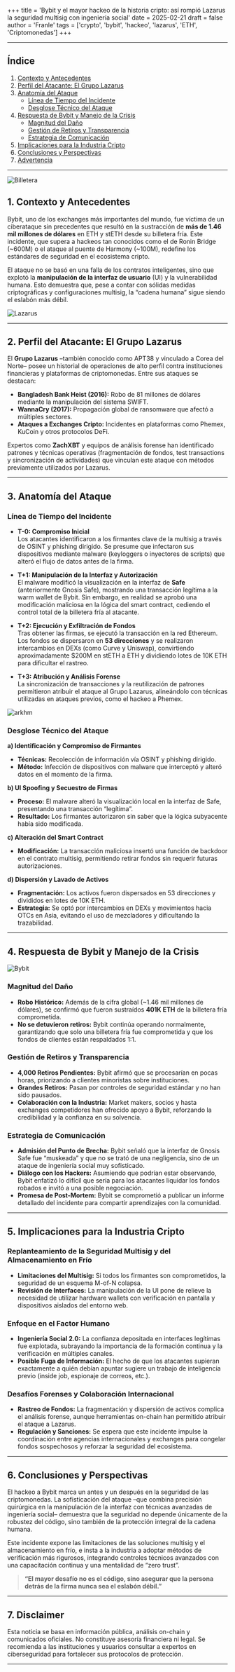 +++
title = 'Bybit y el mayor hackeo de la historia cripto: así rompió Lazarus la seguridad multisig con ingeniería social'
date = 2025-02-21
draft = false
author = 'Franle'
tags = ['crypto', 'bybit', 'hackeo', 'lazarus', 'ETH', 'Criptomonedas']
+++

---

## Índice

1. [Contexto y Antecedentes](#contexto-y-antecedentes)
2. [Perfil del Atacante: El Grupo Lazarus](#perfil-del-atacante-el-grupo-lazarus)
3. [Anatomía del Ataque](#anatomía-del-ataque)
   - [Línea de Tiempo del Incidente](#línea-de-tiempo-del-incidente)
   - [Desglose Técnico del Ataque](#desglose-técnico-del-ataque)
4. [Respuesta de Bybit y Manejo de la Crisis](#respuesta-de-bybit-y-manejo-de-la-crisis)
   - [Magnitud del Daño](#magnitud-del-daño)
   - [Gestión de Retiros y Transparencia](#gestión-de-retiros-y-transparencia)
   - [Estrategia de Comunicación](#estrategia-de-comunicación)
5. [Implicaciones para la Industria Cripto](#implicaciones-para-la-industria-cripto)
6. [Conclusiones y Perspectivas](#conclusiones-y-perspectivas)
7. [Advertencia](#advertencia)

---
![Billetera](https://pbs.twimg.com/media/GkVNpQJWMAEcINl?format=jpg&name=medium)

## 1. Contexto y Antecedentes

Bybit, uno de los exchanges más importantes del mundo, fue víctima de un ciberataque sin precedentes que resultó en la sustracción de **más de 1.46 mil millones de dólares** en ETH y stETH desde su billetera fría. Este incidente, que supera a hackeos tan conocidos como el de Ronin Bridge (~600M) o el ataque al puente de Harmony (~100M), redefine los estándares de seguridad en el ecosistema cripto.

El ataque no se basó en una falla de los contratos inteligentes, sino que explotó la **manipulación de la interfaz de usuario** (UI) y la vulnerabilidad humana. Esto demuestra que, pese a contar con sólidas medidas criptográficas y configuraciones multisig, la “cadena humana” sigue siendo el eslabón más débil.

![Lazarus](https://tecnetone.com/hubfs/Grupo%20de%20Hackers%20Lazarus%20Amenazas%20Cibern%C3%A9ticas%20Norcoreanas.png)

---

## 2. Perfil del Atacante: El Grupo Lazarus

El **Grupo Lazarus** –también conocido como APT38 y vinculado a Corea del Norte– posee un historial de operaciones de alto perfil contra instituciones financieras y plataformas de criptomonedas. Entre sus ataques se destacan:

- **Bangladesh Bank Heist (2016):** Robo de 81 millones de dólares mediante la manipulación del sistema SWIFT.  
- **WannaCry (2017):** Propagación global de ransomware que afectó a múltiples sectores.  
- **Ataques a Exchanges Cripto:** Incidentes en plataformas como Phemex, KuCoin y otros protocolos DeFi.

Expertos como **ZachXBT** y equipos de análisis forense han identificado patrones y técnicas operativas (fragmentación de fondos, test transactions y sincronización de actividades) que vinculan este ataque con métodos previamente utilizados por Lazarus.

---

## 3. Anatomía del Ataque

### Línea de Tiempo del Incidente

- **T-0: Compromiso Inicial**  
  Los atacantes identificaron a los firmantes clave de la multisig a través de OSINT y phishing dirigido. Se presume que infectaron sus dispositivos mediante malware (keyloggers o inyectores de scripts) que alteró el flujo de datos antes de la firma.

- **T+1: Manipulación de la Interfaz y Autorización**  
  El malware modificó la visualización en la interfaz de **Safe** (anteriormente Gnosis Safe), mostrando una transacción legítima a la warm wallet de Bybit. Sin embargo, en realidad se aprobó una modificación maliciosa en la lógica del smart contract, cediendo el control total de la billetera fría al atacante.

- **T+2: Ejecución y Exfiltración de Fondos**  
  Tras obtener las firmas, se ejecutó la transacción en la red Ethereum. Los fondos se dispersaron en **53 direcciones** y se realizaron intercambios en DEXs (como Curve y Uniswap), convirtiendo aproximadamente $200M en stETH a ETH y dividiendo lotes de 10K ETH para dificultar el rastreo.

- **T+3: Atribución y Análisis Forense**  
  La sincronización de transacciones y la reutilización de patrones permitieron atribuir el ataque al Grupo Lazarus, alineándolo con técnicas utilizadas en ataques previos, como el hackeo a Phemex.

![arkhm](https://pbs.twimg.com/media/GkU8D6xWkAAw24l?format=jpg&name=4096x4096)

### Desglose Técnico del Ataque

**a) Identificación y Compromiso de Firmantes**  
- **Técnicas:** Recolección de información vía OSINT y phishing dirigido.  
- **Método:** Infección de dispositivos con malware que interceptó y alteró datos en el momento de la firma.

**b) UI Spoofing y Secuestro de Firmas**  
- **Proceso:** El malware alteró la visualización local en la interfaz de Safe, presentando una transacción “legítima”.  
- **Resultado:** Los firmantes autorizaron sin saber que la lógica subyacente había sido modificada.

**c) Alteración del Smart Contract**  
- **Modificación:** La transacción maliciosa insertó una función de backdoor en el contrato multisig, permitiendo retirar fondos sin requerir futuras autorizaciones.

**d) Dispersión y Lavado de Activos**  
- **Fragmentación:** Los activos fueron dispersados en 53 direcciones y divididos en lotes de 10K ETH.  
- **Estrategia:** Se optó por intercambios en DEXs y movimientos hacia OTCs en Asia, evitando el uso de mezcladores y dificultando la trazabilidad.

---

## 4. Respuesta de Bybit y Manejo de la Crisis

![Bybit](https://pbs.twimg.com/media/GkVovhzWYAAYq4K?format=png&name=900x900)

### Magnitud del Daño

- **Robo Histórico:** Además de la cifra global (~1.46 mil millones de dólares), se confirmó que fueron sustraídos **401K ETH** de la billetera fría comprometida.  
- **No se detuvieron retiros:** Bybit continúa operando normalmente, garantizando que solo una billetera fría fue comprometida y que los fondos de clientes están respaldados 1:1.

### Gestión de Retiros y Transparencia

- **4,000 Retiros Pendientes:** Bybit afirmó que se procesarían en pocas horas, priorizando a clientes minoristas sobre instituciones.  
- **Grandes Retiros:** Pasan por controles de seguridad estándar y no han sido pausados.  
- **Colaboración con la Industria:** Market makers, socios y hasta exchanges competidores han ofrecido apoyo a Bybit, reforzando la credibilidad y la confianza en su solvencia.

### Estrategia de Comunicación

- **Admisión del Punto de Brecha:** Bybit señaló que la interfaz de Gnosis Safe fue “muskeada” y que no se trató de una negligencia, sino de un ataque de ingeniería social muy sofisticado.  
- **Diálogo con los Hackers:** Asumiendo que podrían estar observando, Bybit enfatizó lo difícil que sería para los atacantes liquidar los fondos robados e invitó a una posible negociación.  
- **Promesa de Post-Mortem:** Bybit se comprometió a publicar un informe detallado del incidente para compartir aprendizajes con la comunidad.

---

## 5. Implicaciones para la Industria Cripto

### Replanteamiento de la Seguridad Multisig y del Almacenamiento en Frío

- **Limitaciones del Multisig:** Si todos los firmantes son comprometidos, la seguridad de un esquema M-of-N colapsa.  
- **Revisión de Interfaces:** La manipulación de la UI pone de relieve la necesidad de utilizar hardware wallets con verificación en pantalla y dispositivos aislados del entorno web.

### Enfoque en el Factor Humano

- **Ingeniería Social 2.0:** La confianza depositada en interfaces legítimas fue explotada, subrayando la importancia de la formación continua y la verificación en múltiples canales.  
- **Posible Fuga de Información:** El hecho de que los atacantes supieran exactamente a quién debían apuntar sugiere un trabajo de inteligencia previo (inside job, espionaje de correos, etc.).

### Desafíos Forenses y Colaboración Internacional

- **Rastreo de Fondos:** La fragmentación y dispersión de activos complica el análisis forense, aunque herramientas on-chain han permitido atribuir el ataque a Lazarus.  
- **Regulación y Sanciones:** Se espera que este incidente impulse la coordinación entre agencias internacionales y exchanges para congelar fondos sospechosos y reforzar la seguridad del ecosistema.

---

## 6. Conclusiones y Perspectivas

El hackeo a Bybit marca un antes y un después en la seguridad de las criptomonedas. La sofisticación del ataque –que combina precisión quirúrgica en la manipulación de la interfaz con técnicas avanzadas de ingeniería social– demuestra que la seguridad no depende únicamente de la robustez del código, sino también de la protección integral de la cadena humana.

Este incidente expone las limitaciones de las soluciones multisig y el almacenamiento en frío, e insta a la industria a adoptar métodos de verificación más rigurosos, integrando controles técnicos avanzados con una capacitación continua y una mentalidad de “zero trust”.

> **“El mayor desafío no es el código, sino asegurar que la persona detrás de la firma nunca sea el eslabón débil.”**

---

## 7. Disclaimer

Esta noticia se basa en información pública, análisis on-chain y comunicados oficiales. No constituye asesoría financiera ni legal. Se recomienda a las instituciones y usuarios consultar a expertos en ciberseguridad para fortalecer sus protocolos de protección.

---
